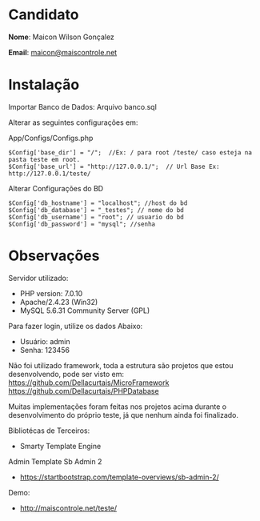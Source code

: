 # Candidato

**Nome**: Maicon Wilson Gonçalez

**Email**: maicon@maiscontrole.net

# Instalação
Importar Banco de Dados:
Arquivo banco.sql

Alterar as seguintes configurações em:

App/Configs/Configs.php

	$Config['base_dir'] = "/";  //Ex: / para root /teste/ caso esteja na pasta teste em root.
	$Config['base_url'] = "http://127.0.0.1/";  // Url Base Ex: http://127.0.0.1/teste/

Alterar Configurações do BD

	$Config['db_hostname'] = "localhost"; //host do bd
	$Config['db_database'] = "_testes"; // nome do bd
	$Config['db_username'] = "root"; // usuario do bd
	$Config['db_password'] = "mysql"; //senha

# Observações

Servidor utilizado:
* PHP version: 7.0.10
* Apache/2.4.23 (Win32)
* MySQL 5.6.31 Community Server (GPL)

Para fazer login, utilize os dados Abaixo:
* Usuário: admin
* Senha: 123456

Não foi utilizado framework, toda a estrutura são projetos que estou desenvolvendo, pode ser visto em:
https://github.com/Dellacurtais/MicroFramework
https://github.com/Dellacurtais/PHPDatabase

Muitas implementações foram feitas nos projetos acima durante o desenvolvimento do próprio teste, já que nenhum ainda foi finalizado.

Bibliotécas de Terceiros:
* Smarty Template Engine

Admin Template Sb Admin 2
* https://startbootstrap.com/template-overviews/sb-admin-2/

Demo:
* http://maiscontrole.net/teste/
